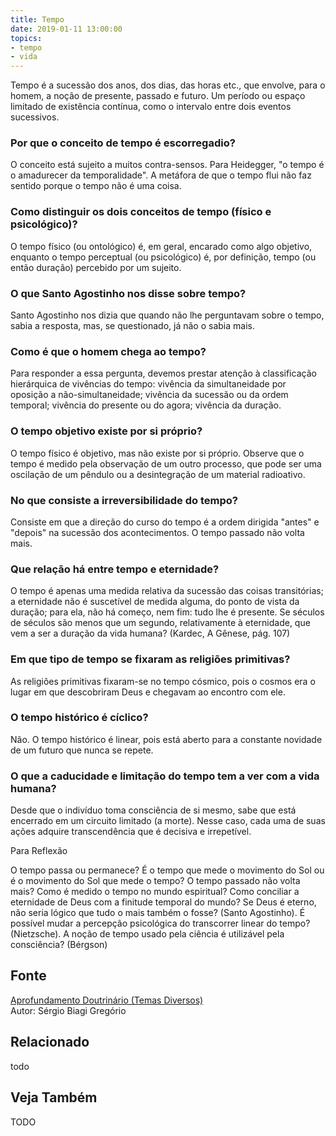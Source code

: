 ```yaml
---
title: Tempo
date: 2019-01-11 13:00:00
topics: 
- tempo
- vida
---
```


Tempo é a sucessão dos anos, dos dias, das horas etc., que envolve, para o
homem, a noção de presente, passado e futuro. Um período ou espaço
limitado de existência contínua, como o intervalo entre dois eventos
sucessivos.

### Por que o conceito de tempo é escorregadio?
O conceito está sujeito a muitos contra-sensos. Para Heidegger, "o tempo
é o amadurecer da temporalidade". A metáfora de que o tempo flui não faz
sentido porque o tempo não é uma coisa.

### Como distinguir os dois conceitos de tempo (físico e psicológico)?
O tempo físico (ou ontológico) é, em geral, encarado como algo objetivo,
enquanto o tempo perceptual (ou psicológico) é, por definição, tempo (ou
então duração) percebido por um sujeito.

### O que Santo Agostinho nos disse sobre tempo?
Santo Agostinho nos dizia que quando não lhe perguntavam sobre o tempo,
sabia a resposta, mas, se questionado, já não o sabia mais.

### Como é que o homem chega ao tempo?
Para responder a essa pergunta, devemos prestar atenção à classificação
hierárquica de vivências do tempo: vivência da simultaneidade por
oposição a não-simultaneidade; vivência da sucessão ou da ordem
temporal; vivência do presente ou do agora; vivência da duração.

### O tempo objetivo existe por si próprio?
O tempo físico é objetivo, mas não existe por si próprio. Observe que o
tempo é medido pela observação de um outro processo, que pode ser uma
oscilação de um pêndulo ou a desintegração de um material radioativo.

### No que consiste a irreversibilidade do tempo?
Consiste em que a direção do curso do tempo é a ordem dirigida "antes" e
"depois" na sucessão dos acontecimentos. O tempo passado não volta mais.

### Que relação há entre tempo e eternidade?
O tempo é apenas uma medida relativa da sucessão das coisas
transitórias; a eternidade não é suscetível de medida alguma, do ponto
de vista da duração; para ela, não há começo, nem fim: tudo lhe é
presente. Se séculos de séculos são menos que um segundo, relativamente
à eternidade, que vem a ser a duração da vida humana? (Kardec, A Gênese,
pág. 107)

### Em que tipo de tempo se fixaram as religiões primitivas?
As religiões primitivas fixaram-se no tempo cósmico, pois o cosmos era o
lugar em que descobriram Deus e chegavam ao encontro com ele.

### O tempo histórico é cíclico?
Não. O tempo histórico é linear, pois está aberto para a constante
novidade de um futuro que nunca se repete.

### O que a caducidade e limitação do tempo tem a ver com a vida humana?
Desde que o indivíduo toma consciência de si mesmo, sabe que está
encerrado em um circuito limitado (a morte). Nesse caso, cada uma de
suas ações adquire transcendência que é decisiva e irrepetível.

Para Reflexão

O tempo passa ou permanece? É o tempo que mede o movimento do Sol ou é o
movimento do Sol que mede o tempo? O tempo passado não volta mais? Como
é medido o tempo no mundo espiritual? Como conciliar a eternidade de
Deus com a finitude temporal do mundo? Se Deus é eterno, não seria
lógico que tudo o mais também o fosse? (Santo Agostinho). É possível
mudar a percepção psicológica do transcorrer linear do tempo?
(Nietzsche). A noção de tempo usado pela ciência é utilizável pela
consciência? (Bérgson)


## Fonte
[Aprofundamento Doutrinário (Temas Diversos)](https://sites.google.com/view/aprofundamentodoutrinario/tempo-o)  
Autor: Sérgio Biagi Gregório



## Relacionado
todo

## Veja Também
TODO


